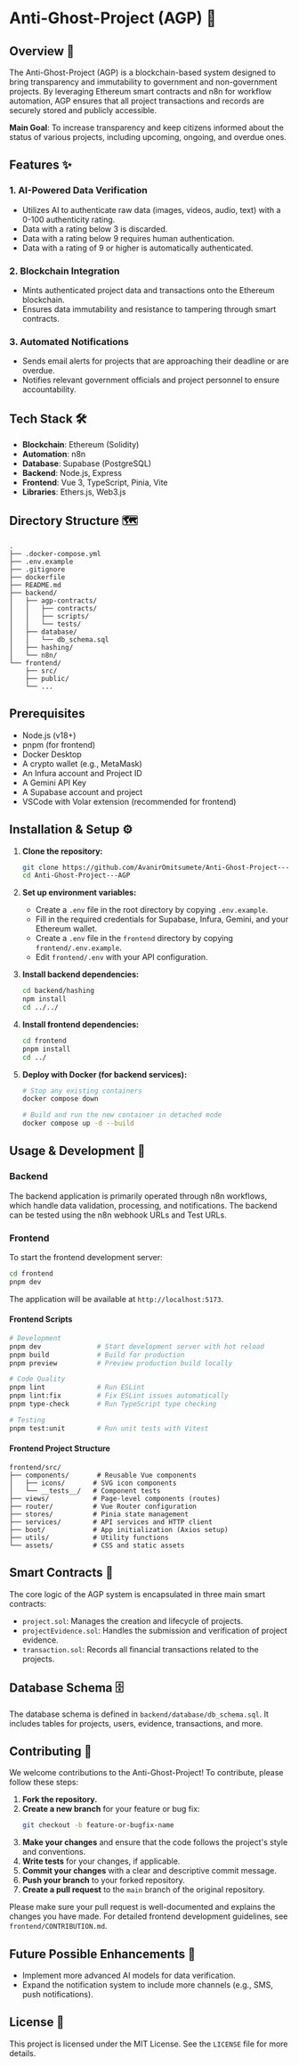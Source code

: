 # Anti-Ghost-Project (AGP) 🌟

## Overview 🚀
The Anti-Ghost-Project (AGP) is a blockchain-based system designed to bring transparency and immutability to government and non-government projects. By leveraging Ethereum smart contracts and n8n for workflow automation, AGP ensures that all project transactions and records are securely stored and publicly accessible.

**Main Goal**: To increase transparency and keep citizens informed about the status of various projects, including upcoming, ongoing, and overdue ones.

## Features ✨

### 1. AI-Powered Data Verification
- Utilizes AI to authenticate raw data (images, videos, audio, text) with a 0-100 authenticity rating.
- Data with a rating below 3 is discarded.
- Data with a rating below 9 requires human authentication.
- Data with a rating of 9 or higher is automatically authenticated.

### 2. Blockchain Integration
- Mints authenticated project data and transactions onto the Ethereum blockchain.
- Ensures data immutability and resistance to tampering through smart contracts.

### 3. Automated Notifications
- Sends email alerts for projects that are approaching their deadline or are overdue.
- Notifies relevant government officials and project personnel to ensure accountability.

## Tech Stack 🛠️
- **Blockchain**: Ethereum (Solidity)
- **Automation**: n8n
- **Database**: Supabase (PostgreSQL)
- **Backend**: Node.js, Express
- **Frontend**: Vue 3, TypeScript, Pinia, Vite
- **Libraries**: Ethers.js, Web3.js

## Directory Structure 🗺️
```
.
├── .docker-compose.yml
├── .env.example
├── .gitignore
├── dockerfile
├── README.md
├── backend/
│   ├── agp-contracts/
│   │   ├── contracts/
│   │   ├── scripts/
│   │   └── tests/
│   ├── database/
│   │   └── db_schema.sql
│   ├── hashing/
│   └── n8n/
└── frontend/
    ├── src/
    ├── public/
    └── ...
```

## Prerequisites
- Node.js (v18+)
- pnpm (for frontend)
- Docker Desktop
- A crypto wallet (e.g., MetaMask)
- An Infura account and Project ID
- A Gemini API Key
- A Supabase account and project
- VSCode with Volar extension (recommended for frontend)


## Installation & Setup ⚙️

1. **Clone the repository:**
   ```bash
   git clone https://github.com/AvanirOmitsumete/Anti-Ghost-Project---AGP.git
   cd Anti-Ghost-Project---AGP
   ```

2. **Set up environment variables:**
   - Create a `.env` file in the root directory by copying `.env.example`.
   - Fill in the required credentials for Supabase, Infura, Gemini, and your Ethereum wallet.
   - Create a `.env` file in the `frontend` directory by copying `frontend/.env.example`.
   - Edit `frontend/.env` with your API configuration.


3. **Install backend dependencies:**
   ```bash
   cd backend/hashing
   npm install
   cd ../../
   ```

4. **Install frontend dependencies:**
    ```bash
    cd frontend
    pnpm install
    cd ../
    ```

5. **Deploy with Docker (for backend services):**
   ```bash
   # Stop any existing containers
   docker compose down

   # Build and run the new container in detached mode
   docker compose up -d --build
   ```

## Usage & Development 🚦

### Backend
The backend application is primarily operated through n8n workflows, which handle data validation, processing, and notifications. The backend can be tested using the n8n webhook URLs and Test URLs.

### Frontend
To start the frontend development server:
```bash
cd frontend
pnpm dev
```
The application will be available at `http://localhost:5173`.

#### Frontend Scripts
```bash
# Development
pnpm dev              # Start development server with hot reload
pnpm build            # Build for production
pnpm preview          # Preview production build locally

# Code Quality
pnpm lint             # Run ESLint
pnpm lint:fix         # Fix ESLint issues automatically
pnpm type-check       # Run TypeScript type checking

# Testing
pnpm test:unit        # Run unit tests with Vitest
```

#### Frontend Project Structure
```
frontend/src/
├── components/       # Reusable Vue components
│   ├── icons/       # SVG icon components
│   └── __tests__/   # Component tests
├── views/           # Page-level components (routes)
├── router/          # Vue Router configuration
├── stores/          # Pinia state management
├── services/        # API services and HTTP client
├── boot/            # App initialization (Axios setup)
├── utils/           # Utility functions
└── assets/          # CSS and static assets
```

## Smart Contracts 📝
The core logic of the AGP system is encapsulated in three main smart contracts:
- `project.sol`: Manages the creation and lifecycle of projects.
- `projectEvidence.sol`: Handles the submission and verification of project evidence.
- `transaction.sol`: Records all financial transactions related to the projects.

## Database Schema 🗄️
The database schema is defined in `backend/database/db_schema.sql`. It includes tables for projects, users, evidence, transactions, and more.

## Contributing 🤝
We welcome contributions to the Anti-Ghost-Project! To contribute, please follow these steps:

1. **Fork the repository.**
2. **Create a new branch** for your feature or bug fix:
   ```bash
   git checkout -b feature-or-bugfix-name
   ```
3. **Make your changes** and ensure that the code follows the project's style and conventions.
4. **Write tests** for your changes, if applicable.
5. **Commit your changes** with a clear and descriptive commit message.
6. **Push your branch** to your forked repository.
7. **Create a pull request** to the `main` branch of the original repository.

Please make sure your pull request is well-documented and explains the changes you have made. For detailed frontend development guidelines, see `frontend/CONTRIBUTION.md`.

## Future Possible Enhancements 🔮
- Implement more advanced AI models for data verification.
- Expand the notification system to include more channels (e.g., SMS, push notifications).

## License 📄
This project is licensed under the MIT License. See the `LICENSE` file for more details.